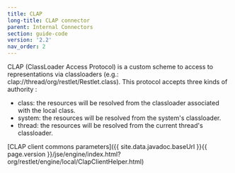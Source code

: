 ```yaml
---
title: CLAP
long-title: CLAP connector
parent: Internal Connectors
section: guide-code
version: '2.2'
nav_order: 2
---
```

CLAP (ClassLoader Access Protocol) is a custom scheme to access to
representations via classloaders (e.g.:
clap://thread/org/restlet/Restlet.class). This protocol accepts three
kinds of authority :

-   class: the resources will be resolved from the classloader
    associated with the local class.
-   system: the resources will be resolved from the system's
    classloader.
-   thread: the resources will be resolved from the current thread's
    classloader.

[CLAP client commons
parameters]({{ site.data.javadoc.baseUrl }}{{ page.version }}/jse/engine/index.html?org/restlet/engine/local/ClapClientHelper.html)

